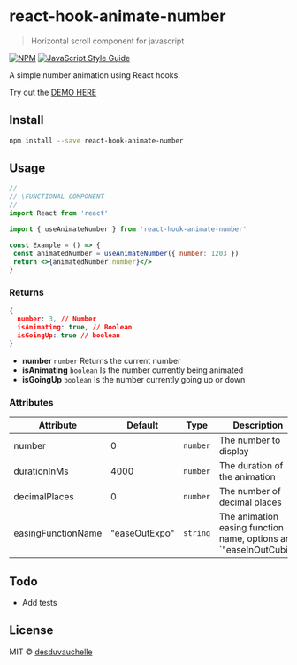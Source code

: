 # react-hook-animate-number

> Horizontal scroll component for javascript

[![NPM](https://img.shields.io/npm/v/react-hook-animate-number.svg)](https://www.npmjs.com/package/react-hook-animate-number) [![JavaScript Style Guide](https://img.shields.io/badge/code_style-standard-brightgreen.svg)](https://standardjs.com)

A simple number animation using React hooks.

Try out the [DEMO HERE](https://desduvauchelle.github.io/react-hook-animate-number/)

## Install

```bash
npm install --save react-hook-animate-number
```

## Usage

```jsx
//
// \FUNCTIONAL COMPONENT
//
import React from 'react'

import { useAnimateNumber } from 'react-hook-animate-number'

const Example = () => {
 const animatedNumber = useAnimateNumber({ number: 1203 })
 return <>{animatedNumber.number}</>
}

```

### Returns

```json
{
  number: 3, // Number
  isAnimating: true, // Boolean
  isGoingUp: true // boolean
}
```

- **number** `number` Returns the current number
- **isAnimating** `boolean` Is the number currently being animated
- **isGoingUp** `boolean` Is the number currently going up or down

### Attributes

| Attribute | Default | Type | Description |
| ----- | ----- | ----- | ----- |
| number | 0 | `number` | The number to display |
| durationInMs | 4000 | `number` | The duration of the animation |
| decimalPlaces | 0 | `number` | The number of decimal places |
| easingFunctionName | "easeOutExpo" | `string` | The animation easing function name, options are: `"easeInOutCubic" | "easeOutCirc" | "easeOutQuint" | "easeOutExpo"` |

## Todo

- Add tests

## License

MIT © [desduvauchelle](https://github.com/desduvauchelle)
